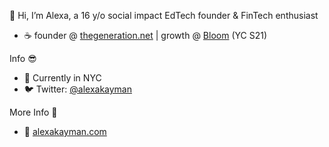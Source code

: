 👋 Hi, I’m Alexa, a 16 y/o social impact EdTech founder & FinTech enthusiast
- ☕️ founder @ [thegeneration.net](https://thegeneration.net) | growth @ [Bloom](https://joinbloom.co) (YC S21)

Info 😎
- 📍 Currently in NYC
- 🐦 Twitter: [@alexakayman](https://twitter.com/alexakayman)

More Info 🤯
- 🔗 [alexakayman.com](https://alexakayman.com)
